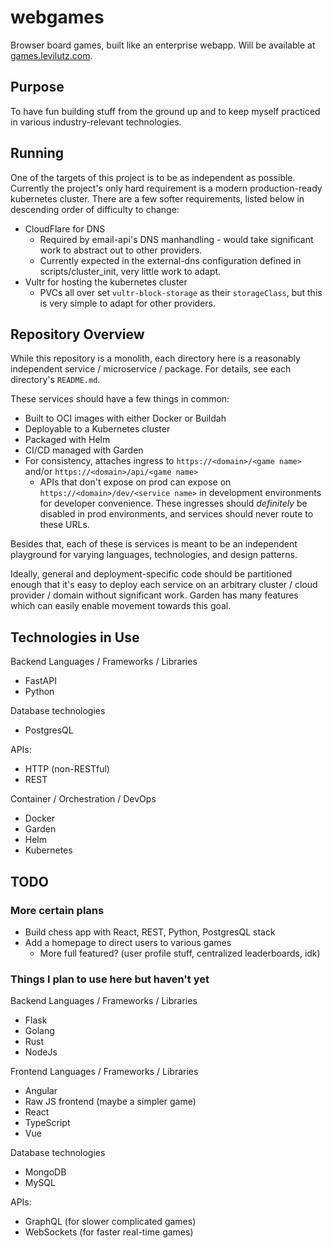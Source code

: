# webgames

Browser board games, built like an enterprise webapp. Will be available at [games.levilutz.com](https://games.levilutz.com).


## Purpose

To have fun building stuff from the ground up and to keep myself practiced in various industry-relevant technologies.


## Running

One of the targets of this project is to be as independent as possible. Currently the project's only hard requirement is a modern production-ready kubernetes cluster. There are a few softer requirements, listed below in descending order of difficulty to change:
* CloudFlare for DNS
    * Required by email-api's DNS manhandling - would take significant work to abstract out to other providers.
    * Currently expected in the external-dns configuration defined in scripts/cluster_init, very little work to adapt.
* Vultr for hosting the kubernetes cluster
    * PVCs all over set `vultr-block-storage` as their `storageClass`, but this is very simple to adapt for other providers.


## Repository Overview

While this repository is a monolith, each directory here is a reasonably independent service / microservice / package. For details, see each directory's `README.md`.

These services should have a few things in common:
* Built to OCI images with either Docker or Buildah
* Deployable to a Kubernetes cluster
* Packaged with Helm
* CI/CD managed with Garden
* For consistency, attaches ingress to `https://<domain>/<game name>` and/or `https://<domain>/api/<game name>`
    * APIs that don't expose on prod can expose on `https://<domain>/dev/<service name>` in development environments for developer convenience. These ingresses should _definitely_ be disabled in prod environments, and services should never route to these URLs.

Besides that, each of these is services is meant to be an independent playground for varying languages, technologies, and design patterns.

Ideally, general and deployment-specific code should be partitioned enough that it's easy to deploy each service on an arbitrary cluster / cloud provider / domain without significant work. Garden has many features which can easily enable movement towards this goal.


## Technologies in Use

Backend Languages / Frameworks / Libraries
* FastAPI
* Python

Database technologies
* PostgresQL

APIs:
* HTTP (non-RESTful)
* REST

Container / Orchestration / DevOps
* Docker
* Garden
* Helm
* Kubernetes


## TODO

### More certain plans

* Build chess app with React, REST, Python, PostgresQL stack
* Add a homepage to direct users to various games
    * More full featured? (user profile stuff, centralized leaderboards, idk)


### Things I plan to use here but haven't yet

Backend Languages / Frameworks / Libraries
* Flask
* Golang
* Rust
* NodeJs

Frontend Languages / Frameworks / Libraries
* Angular
* Raw JS frontend (maybe a simpler game)
* React
* TypeScript
* Vue

Database technologies
* MongoDB
* MySQL

APIs:
* GraphQL (for slower complicated games)
* WebSockets (for faster real-time games)
